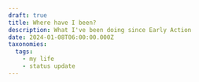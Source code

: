 ```yaml
---
draft: true
title: Where have I been?
description: What I've been doing since Early Action
date: 2024-01-08T06:00:00.000Z
taxonomies:
  tags:
    - my life
    - status update
---
```


